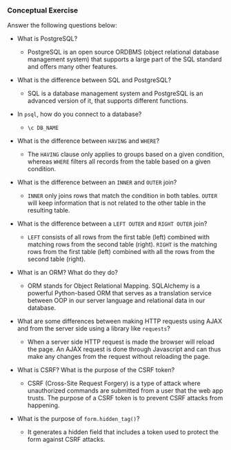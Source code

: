 ### Conceptual Exercise

Answer the following questions below:

- What is PostgreSQL?
  - PostgreSQL is an open source ORDBMS (object relational database management system) that supports a large part of the SQL standard and offers many other features.

- What is the difference between SQL and PostgreSQL?
  - SQL is a database management system and PostgreSQL is an advanced version of it, that supports different functions.

- In `psql`, how do you connect to a database?
  - `\c DB_NAME`

- What is the difference between `HAVING` and `WHERE`?
  - The `HAVING` clause only applies to groups based on a given condition, whereas `WHERE` filters all records from the table based on a given condition.

- What is the difference between an `INNER` and `OUTER` join?
  - `INNER` only joins rows that match the condition in both tables. `OUTER` will keep information that is not related to the other table in the resulting table.

- What is the difference between a `LEFT OUTER` and `RIGHT OUTER` join?
  - `LEFT` consists of all rows from the first table (left) combined with matching rows from the second table (right). `RIGHT` is the matching rows from the first table (left) combined with all the rows from the second table (right).

- What is an ORM? What do they do?
  - ORM stands for Object Relational Mapping. SQLAlchemy is a powerful Python-based ORM that serves as a translation service between OOP in our server language and relational data in our database.

- What are some differences between making HTTP requests using AJAX 
  and from the server side using a library like `requests`?
  - When a server side HTTP request is made the browser will reload the page. An AJAX request is done through Javascript and can thus make any changes from the request without reloading the page.

- What is CSRF? What is the purpose of the CSRF token?
  - CSRF (Cross-Site Request Forgery) is a type of attack where unauthorized commands are submitted from a user that the web app trusts. The purpose of a CSRF token is to prevent CSRF attacks from happening.

- What is the purpose of `form.hidden_tag()`?
  - It generates a hidden field that includes a token used to protect the form against CSRF attacks.
